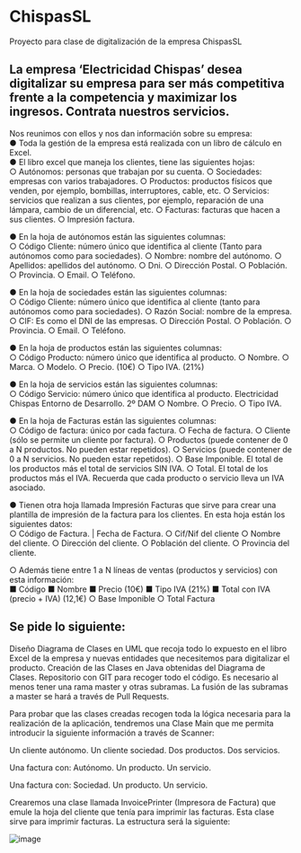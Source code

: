 # ChispasSL
Proyecto para clase de digitalización de la empresa ChispasSL

## La empresa ‘Electricidad Chispas’ desea digitalizar su empresa para ser más competitiva frente a la competencia y maximizar los ingresos. Contrata nuestros servicios.

Nos reunimos con ellos y nos dan información sobre su empresa:<br>
● Toda la gestión de la empresa está realizada con un libro de cálculo en Excel.<br>
● El libro excel que maneja los clientes, tiene las siguientes hojas:<br>
○ Autónomos: personas que trabajan por su cuenta.
○ Sociedades: empresas con varios trabajadores.
○ Productos: productos físicos que venden, por ejemplo, bombillas, interruptores, cable,
etc.
○ Servicios: servicios que realizan a sus clientes, por ejemplo, reparación de una
lámpara, cambio de un diferencial, etc.
○ Facturas: facturas que hacen a sus clientes.
○ Impresión factura.<br>

● En la hoja de autónomos están las siguientes columnas:<br>
○ Código Cliente: número único que identifica al cliente (Tanto para autónomos como
para sociedades).
○ Nombre: nombre del autónomo.
○ Apellidos: apellidos del autónomo.
○ Dni.
○ Dirección Postal.
○ Población.
○ Provincia.
○ Email.
○ Teléfono.<br>

● En la hoja de sociedades están las siguientes columnas:<br>
○ Código Cliente: número único que identifica al cliente (tanto para autónomos como
para sociedades).
○ Razón Social: nombre de la empresa.
○ CIF: Es como el DNI de las empresas.
○ Dirección Postal.
○ Población.
○ Provincia.
○ Email.
○ Teléfono.<br>

● En la hoja de productos están las siguientes columnas:<br>
○ Código Producto: número único que identifica al producto.
○ Nombre.
○ Marca.
○ Modelo.
○ Precio. (10€)
○ Tipo IVA. (21%)<br>

● En la hoja de servicios están las siguientes columnas:<br>
○ Código Servicio: número único que identifica al producto.
Electricidad Chispas
Entorno de Desarrollo. 2º DAM
○ Nombre.
○ Precio.
○ Tipo IVA.<br>

● En la hoja de Facturas están las siguientes columnas:<br>
○ Código de factura: único por cada factura.
○ Fecha de factura.
○ Cliente (sólo se permite un cliente por factura).
○ Productos (puede contener de 0 a N productos. No pueden estar repetidos).
○ Servicios (puede contener de 0 a N servicios. No pueden estar repetidos).
○ Base Imponible. El total de los productos más el total de servicios SIN IVA.
○ Total. El total de los productos más el IVA. Recuerda que cada producto o servicio
lleva un IVA asociado.<br>

● Tienen otra hoja llamada Impresión Facturas que sirve para crear una plantilla de impresión
de la factura para los clientes. En esta hoja están los siguientes datos:<br>
○ Código de Factura. | Fecha de Factura.
○ Cif/Nif del cliente
○ Nombre del cliente.
○ Dirección del cliente.
○ Población del cliente.
○ Provincia del cliente.<br>

○ Además tiene entre 1 a N líneas de ventas (productos y servicios) con esta información:<br>
■ Código
■ Nombre
■ Precio (10€)
■ Tipo IVA (21%)
■ Total con IVA (precio + IVA) (12,1€)
○ Base Imponible
○ Total Factura<br>


## Se pide lo siguiente:

Diseño Diagrama de Clases en UML que recoja todo lo expuesto en el libro Excel de la empresa y nuevas entidades que necesitemos para digitalizar el producto.
Creación de las Clases en Java obtenidas del Diagrama de Clases.
Repositorio con GIT para recoger todo el código.
Es necesario al menos tener una rama master y otras subramas. 
La fusión de las subramas a master se hará a través de Pull Requests.

Para probar que las clases creadas recogen toda la lógica necesaria para la realización de la
aplicación, tendremos una Clase Main que me permita introducir la siguiente información a
través de Scanner:

Un cliente autónomo.
Un cliente sociedad.
Dos productos.
Dos servicios.

Una factura con:
Autónomo.
Un producto.
Un servicio.

Una factura con:
Sociedad.
Un producto.
Un servicio.

Crearemos una clase llamada InvoicePrinter (Impresora de Factura) que emule la hoja del
cliente que tenía para imprimir las facturas. Esta clase sirve para imprimir facturas. La
estructura será la siguiente:

![image](https://github.com/paucare/ElectricidadChispas/assets/146753377/8d515f90-6f08-4bcd-ae10-310bc1cb6887)
